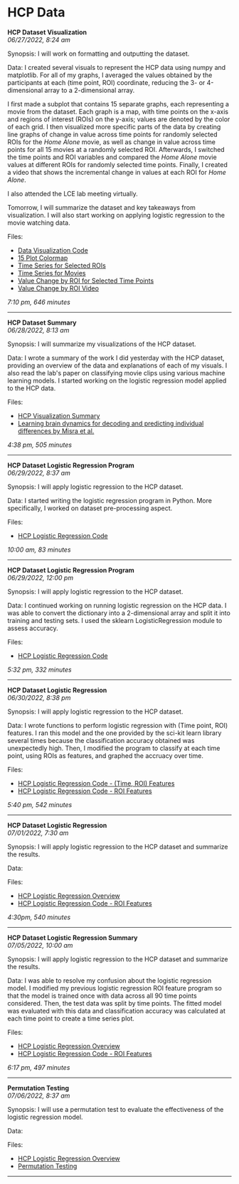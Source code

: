 # HCP Data

<b>HCP Dataset Visualization</b><br>
<i>06/27/2022, 8:24 am</i>


Synopsis: I will work on formatting and outputting the dataset.

Data: I created several visuals to represent the HCP data using numpy and matplotlib. For all of my graphs, I averaged the values obtained by the participants at each (time point, ROI) coordinate, reducing the 3- or 4-dimensional array to a 2-dimensional array. 

I first made a subplot that contains 15 separate graphs, each representing a movie from the dataset. Each graph is a map, with time points on the x-axis and regions of interest (ROIs) on the y-axis; values are denoted by the color of each grid. I then visualized more specific parts of the data by creating line graphs of change in value across time points for randomly selected ROIs for the *Home Alone* movie, as well as change in value across time points for all 15 movies at a randomly selected ROI. Afterwards, I switched the time points and ROI variables and compared the *Home Alone* movie values at different ROIs for randomly selected time points. Finally, I created a video that shows the incremental change in values at each ROI for *Home Alone*. 

I also attended the LCE lab meeting virtually.

Tomorrow, I will summarize the dataset and key takeaways from visualization. I will also start working on applying logistic regression to the movie watching data.

Files:
* [Data Visualization Code](./hcp_data/data.ipynb)
* [15 Plot Colormap](./hcp_data/roi_timeseries_map.png)
* [Time Series for Selected ROIs](./hcp_data/time_rois.png)
* [Time Series for Movies](./hcp_data/time_movies.png)
* [Value Change by ROI for Selected Time Points](./hcp_data/roi_times.png)
* [Value Change by ROI Video](./hcp_data/homealone_vid.mp4)

<i>7:10 pm, 646 minutes</i>

---

<b>HCP Dataset Summary</b><br>
<i>06/28/2022, 8:13 am</i>


Synopsis: I will summarize my visualizations of the HCP dataset.

Data: I wrote a summary of the work I did yesterday with the HCP dataset, providing an overview of the data and explanations of each of my visuals. I also read the lab's paper on classifying movie clips using various machine learning models. I started working on the logistic regression model applied to the HCP data.

Files:
* [HCP Visualization Summary](./hcp_data/hcp_summary.md)
* [Learning brain dynamics for decoding and predicting individual differences by Misra et al.](https://journals.plos.org/ploscompbiol/article?id=10.1371/journal.pcbi.1008943)

<i>4:38 pm, 505 minutes</i>

---

<b>HCP Dataset Logistic Regression Program</b><br>
<i>06/29/2022, 8:37 am</i>


Synopsis: I will apply logistic regression to the HCP dataset.

Data: I started writing the logistic regression program in Python. More specifically, I worked on dataset pre-processing aspect. 

Files:
* [HCP Logistic Regression Code](./hcp_data/hcp_logreg.ipynb)

<i>10:00 am, 83 minutes</i>

---

<b>HCP Dataset Logistic Regression Program</b><br>
<i>06/29/2022, 12:00 pm</i>


Synopsis: I will apply logistic regression to the HCP dataset.

Data: I continued working on running logistic regression on the HCP data. I was able to convert the dictionary into a 2-dimensional array and split it into training and testing sets. I used the sklearn LogisticRegression module to assess accuracy.

Files:
* [HCP Logistic Regression Code](./hcp_data/hcp_logreg.ipynb)

<i>5:32 pm, 332 minutes</i>

---

<b>HCP Dataset Logistic Regression</b><br>
<i>06/30/2022, 8:38 pm</i>


Synopsis: I will apply logistic regression to the HCP dataset.

Data: I wrote functions to perform logistic regression with (Time point, ROI) features. I ran this model and the one provided by the sci-kit learn library several times because the classification accuracy obtained was unexpectedly high. Then, I modified the program to classify at each time point, using ROIs as features, and graphed the accruacy over time. 

Files:
* [HCP Logistic Regression Code - (Time, ROI) Features](./hcp_data/hcp_logreg_timefeature.ipynb)
* [HCP Logistic Regression Code - ROI Features](./hcp_data/hcp_logreg_indivtime.ipynb)

<i>5:40 pm, 542 minutes</i>

---

<b>HCP Dataset Logistic Regression</b><br>
<i>07/01/2022, 7:30 am</i>


Synopsis: I will apply logistic regression to the HCP dataset and summarize the results.

Data:  

Files:
* [HCP Logistic Regression Overview](./hcp_data/hcp_logreg.md)
* [HCP Logistic Regression Code - ROI Features](./hcp_data/hcp_logreg_indivtime.ipynb)

<i>4:30pm, 540 minutes</i>

---

<b>HCP Dataset Logistic Regression Summary</b><br>
<i>07/05/2022, 10:00 am</i>


Synopsis: I will apply logistic regression to the HCP dataset and summarize the results.

Data: I was able to resolve my confusion about the logistic regression model. I modified my previous logistic regression ROI feature program so that the model is trained once with data across all 90 time points considered. Then, the test data was split by time points. The fitted model was evaluated with this data and classification accuracy was calculated at each time point to create a time series plot.

Files:
* [HCP Logistic Regression Overview](./hcp_data/hcp_logreg.md)
* [HCP Logistic Regression Code - ROI Features](./hcp_data/hcp_logreg_indivtime.ipynb)

<i>6:17 pm, 497 minutes</i>

---

<b>Permutation Testing</b><br>
<i>07/06/2022, 8:37 am</i>


Synopsis: I will use a permutation test to evaluate the effectiveness of the logistic regression model.

Data:  

Files:
* [HCP Logistic Regression Overview](./hcp_data/hcp_logreg.md)
* [Permutation Testing](./hcp_data/hcp_log_reg_permtest.ipynb)

<i></i>

---
